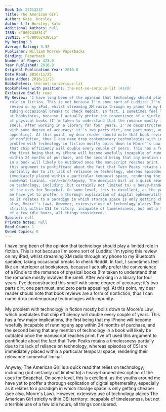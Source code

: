 ```yaml
---
Book Id: 27213237
Title: The American Girl
Author: Kate  Horsley
Author l-f: Horsley, Kate
Additional Authors: null
ISBN: ="0062438514"
ISBN13: ="9780062438515"
My Rating: 3
Average Rating: 3.32
Publisher: William Morrow Paperbacks
Binding: Paperback
Number of Pages: 423.0
Year Published: 2016.0
Original Publication Year: 2016.0
Date Read: 2016/11/25
Date Added: 2016/11/23
Bookshelves: the-not-so-serious-lit
Bookshelves with positions: the-not-so-serious-lit (#140)
Exclusive Shelf: read
My Review: 'I have long been of the opinion that technology should play a limited
  role in fiction. This is not because I''m some sort of Luddite: I''m typing this
  review on my iPad, whilst streaming XM radio through my phone to my Bluetooth speaker,
  taking occasional breaks to check Reddit. In fact, I sometimes feel like an interloper
  at bookstores, because I actually prefer the convenience of a Kindle to the romance
  of physical books (I''m taken to understand that the romance mostly involves the
  smell. After working in a library for four years, I''ve deconstructed this smell
  with some degree of accuracy: it''s two parts dirt, one part must, and zero parts
  appealing). At this point, my dear reader should note that book reviews are a form
  of nonfiction, thus I can name drop contemporary technologies with impunity.<br/><br/>My
  problem with technology in fiction mostly boils down to Moore''s Law, which postulates
  that chip efficiency will double every couple of years. This has a few major implications,
  the first being that my iPhone will become woefully incapable of running any app
  within 24 months of purchase, and the second being that any mention of technology
  in a book will likely be outdated once the manuscript reaches print. I''ve oft used
  this argument to pontificate about the fact that Twin Peaks retains a timelessness
  partially due to its lack of reliance on technology, whereas episodes of CSI are
  immediately placed within a particular temporal space, rendering their relevance
  somewhat liminal. <br/><br/>Anyway, The American Girl is a quick read that relies
  on technology, including (but certainly not limited to) a heavy-handed description
  of the uses for Snapchat. On some level, this is excellent, as the youths around
  me have yet to proffer a thorough explication of digital ephemerality, especially
  as it relates to a paradigm in which storage space is only getting cheaper (see
  also, Moore''s Law). However, extensive use of technology places The American Girl
  strictly within CSI territory: incapable of timelessness, but not a terrible use
  of a few idle hours, all things considered.'
Spoiler: null
Private Notes: null
Read Count: 1
Owned Copies: 0
---
```


I have long been of the opinion that technology should play a limited role in fiction. This is not because I'm some sort of Luddite: I'm typing this review on my iPad, whilst streaming XM radio through my phone to my Bluetooth speaker, taking occasional breaks to check Reddit. In fact, I sometimes feel like an interloper at bookstores, because I actually prefer the convenience of a Kindle to the romance of physical books (I'm taken to understand that the romance mostly involves the smell. After working in a library for four years, I've deconstructed this smell with some degree of accuracy: it's two parts dirt, one part must, and zero parts appealing). At this point, my dear reader should note that book reviews are a form of nonfiction, thus I can name drop contemporary technologies with impunity.<br/><br/>My problem with technology in fiction mostly boils down to Moore's Law, which postulates that chip efficiency will double every couple of years. This has a few major implications, the first being that my iPhone will become woefully incapable of running any app within 24 months of purchase, and the second being that any mention of technology in a book will likely be outdated once the manuscript reaches print. I've oft used this argument to pontificate about the fact that Twin Peaks retains a timelessness partially due to its lack of reliance on technology, whereas episodes of CSI are immediately placed within a particular temporal space, rendering their relevance somewhat liminal. <br/><br/>Anyway, The American Girl is a quick read that relies on technology, including (but certainly not limited to) a heavy-handed description of the uses for Snapchat. On some level, this is excellent, as the youths around me have yet to proffer a thorough explication of digital ephemerality, especially as it relates to a paradigm in which storage space is only getting cheaper (see also, Moore's Law). However, extensive use of technology places The American Girl strictly within CSI territory: incapable of timelessness, but not a terrible use of a few idle hours, all things considered.